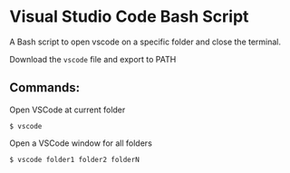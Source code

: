 # Visual Studio Code Bash Script

A Bash script to open vscode on a specific folder and close the terminal.

Download the `vscode` file and export to PATH

## Commands:

Open VSCode at current folder
```shell
$ vscode
```

Open a VSCode window for all folders
```shell
$ vscode folder1 folder2 folderN
```

